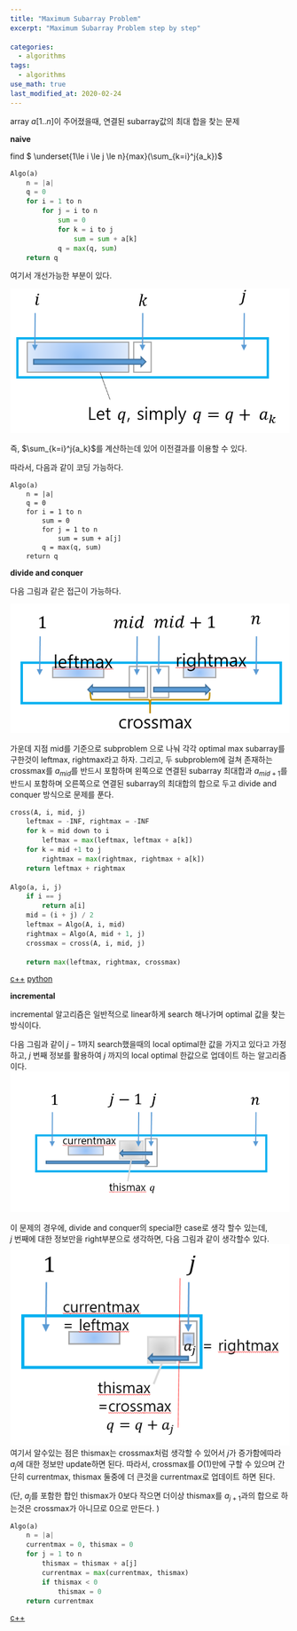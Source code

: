 ```yaml
---
title: "Maximum Subarray Problem"
excerpt: "Maximum Subarray Problem step by step"

categories:
  - algorithms
tags:
  - algorithms
use_math: true
last_modified_at: 2020-02-24
---
```


array $a[1..n]$이 주어졌을때, 연결된 subarray값의 최대 합을 찾는 문제

**naive** 

find $ \underset{1\le i \le j \le n}{max}(\sum_{k=i}^j{a_k})$

```python
Algo(a)
    n = |a|
    q = 0
	for i = 1 to n 
    	for j = i to n 
        	sum = 0
            for k = i to j 
            	sum = sum + a[k]
            q = max(q, sum)
    return q
```



여기서 개선가능한 부분이 있다.

![](/assets/images/maxsub1.PNG)

즉,  $\sum_{k=i}^j{a_k}$를 계산하는데 있어 이전결과를 이용할 수 있다.  

따라서, 다음과 같이 코딩 가능하다.

```
Algo(a)
	n = |a|
	q = 0
	for i = 1 to n 
		sum = 0
		for j = 1 to n 
			sum = sum + a[j]
        q = max(q, sum)
    return q
```



**divide and conquer**

다음 그림과 같은 접근이 가능하다. 

![](/assets/images/maxsub2.PNG)

가운데 지점 mid를 기준으로 subproblem 으로 나눠 각각 optimal max subarray를 구한것이 leftmax, rightmax라고 하자. 그리고, 두 subproblem에 걸쳐 존재하는 crossmax를 $a_{mid}$를 반드시 포함하며 왼쪽으로 연결된 subarray 최대합과 $a_{mid+1}$를 반드시 포함하며 오른쪽으로 연결된 subarray의 최대합의 합으로 두고 divide and conquer 방식으로 문제를 푼다.

```python
cross(A, i, mid, j)
	leftmax = -INF, rightmax = -INF 
    for k = mid down to i
    	leftmax = max(leftmax, leftmax + a[k])
    for k = mid +1 to j 
    	rightmax = max(rightmax, rightmax + a[k])
	return leftmax + rightmax

Algo(a, i, j)
	if i == j 
    	return a[i]
    mid = (i + j) / 2
    leftmax = Algo(A, i, mid)
    rightmax = Algo(A, mid + 1, j)
    crossmax = cross(A, i, mid, j)
    
    return max(leftmax, rightmax, crossmax)
```



[c++](https://github.com/SUNGWOOKYOO/Algorithm/blob/master/src_Cplus/MaxSubarray.cpp) [python](https://github.com/SUNGWOOKYOO/Algorithm/blob/master/src_Python/sw_FindMaxArray.ipynb)



**incremental**

incremental 알고리즘은 일반적으로 linear하게 search 해나가며 optimal 값을 찾는 방식이다. 

다음 그림과 같이 $j-1$까지 search했을때의 local optimal한 값을 가지고 있다고 가정하고, $j$ 번째 정보를 활용하여 $j$ 까지의 local optimal 한값으로 업데이트 하는 알고리즘이다.
![](/assets/images/maxsub3.PNG)

이 문제의 경우에, divide and conquer의 special한 case로 생각 할수 있는데,  
$j$ 번째에 대한 정보만을 right부분으로 생각하면, 다음 그림과 같이 생각할수 있다.
![](/assets/images/maxsub4.PNG)
여기서 알수있는 점은 thismax는 crossmax처럼 생각할 수 있어서 $j$가 증가함에따라 $a_j$에 대한 정보만 update하면 된다. 따라서, crossmax를 $O(1)$만에 구할 수 있으며 간단히 currentmax, thismax 둘중에 더 큰것을 currentmax로 업데이트 하면 된다.

(단,  $a_j$를 포함한 합인 thismax가 0보다 작으면 더이상 thismax를 $a_{j+1}$과의 합으로 하는것은 crossmax가 아니므로 0으로 만든다. )

```python
Algo(a)
	n = |a|
	currentmax = 0, thismax = 0
	for j = 1 to n 
    	thismax = thismax + a[j]
        currentmax = max(currentmax, thismax)
		if thismax < 0
        	thismax = 0
    return currentmax
```



[c++](https://github.com/SUNGWOOKYOO/Algorithm/blob/master/src_Cplus/MaxSubarray2.cpp)

